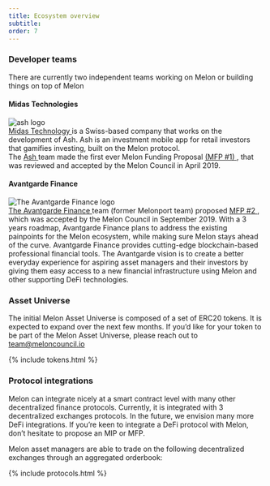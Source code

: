 ```yaml
---
title: Ecosystem overview
subtitle:
order: 7
---
```


### Developer teams

There are currently two independent teams working on Melon or building things on top of Melon

#### Midas Technologies

<div class="uk-grid">
	<div class="uk-flex uk-flex-middle uk-width-1-1 uk-width-1-4@m">
		<img class="uk-image--medium" src="{{site.uploads | absolute_url}}ash-logo.png" alt="ash logo">
	</div>
	<div class="uk-width-1-1 uk-width-3-4@m">
		<a href="https://m1d4s.tech/" target="_blank">Midas Technology </a> is a Swiss-based company that works on the development of Ash. Ash is an investment mobile app for retail investors that gamifies investing, built on the Melon protocol.<br>The <a href="https://ash.finance/" target="_blank">Ash </a> team made the first ever Melon Funding Proposal <a href="https://medium.com/melonprotocol/mfp-1-5fbeb892b081" target="_blank">(MFP #1) </a>, that was reviewed and accepted by the Melon Council in April 2019.
	</div>
</div>

#### Avantgarde Finance

<div class="uk-grid">
	<div class=" uk-flex uk-flex-middle uk-width-1-1 uk-width-1-4@m">
		<img class="uk-image--medium" src="{{site.uploads | absolute_url}}avantgarde-logo.jpg" alt="The Avantgarde Finance logo">
	</div>
	<div class="uk-width-1-1 uk-width-3-4@m">
		<a href="https://avantgarde.finance/" target="_blank">The Avantgarde Finance </a> team (former Melonport team) proposed <a href="https://github.com/melonproject/MFP/blob/master/Pending/MFP2/MFP_2_Avantgarde_Finance.pdf" target="_blank">MFP #2 </a>, which was accepted by the Melon Council in September 2019. With a 3 years roadmap, Avantgarde Finance plans to address the existing painpoints for the Melon ecosystem, while making sure Melon stays ahead of the curve. Avantgarde Finance provides cutting-edge blockchain-based professional financial tools. The Avantgarde vision is to create a better everyday experience for aspiring asset managers and their investors by giving them easy access to a new financial infrastructure using Melon and other supporting DeFi technologies.
	</div>
</div>

### Asset Universe

The initial Melon Asset Universe is composed of a set of ERC20 tokens. It is expected to expand over the next few months. If you’d like for your token to be part of the Melon Asset Universe, please reach out to [team@meloncouncil.io](mailto:team@meloncouncil.io)

{% include tokens.html %}

### Protocol integrations

Melon can integrate nicely at a smart contract level with many other decentralized finance protocols. Currently, it is integrated with 3 decentralized exchanges protocols. In the future, we envision many more DeFi integrations. If you’re keen to integrate a DeFi protocol with Melon, don’t hesitate to propose an MIP or MFP.

Melon asset managers are able to trade on the following decentralized exchanges through an aggregated orderbook:

{% include protocols.html %}
